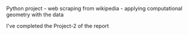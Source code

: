 Python project - web scraping from wikipedia - applying computational geometry with the data

I've completed the Project-2 of the report
